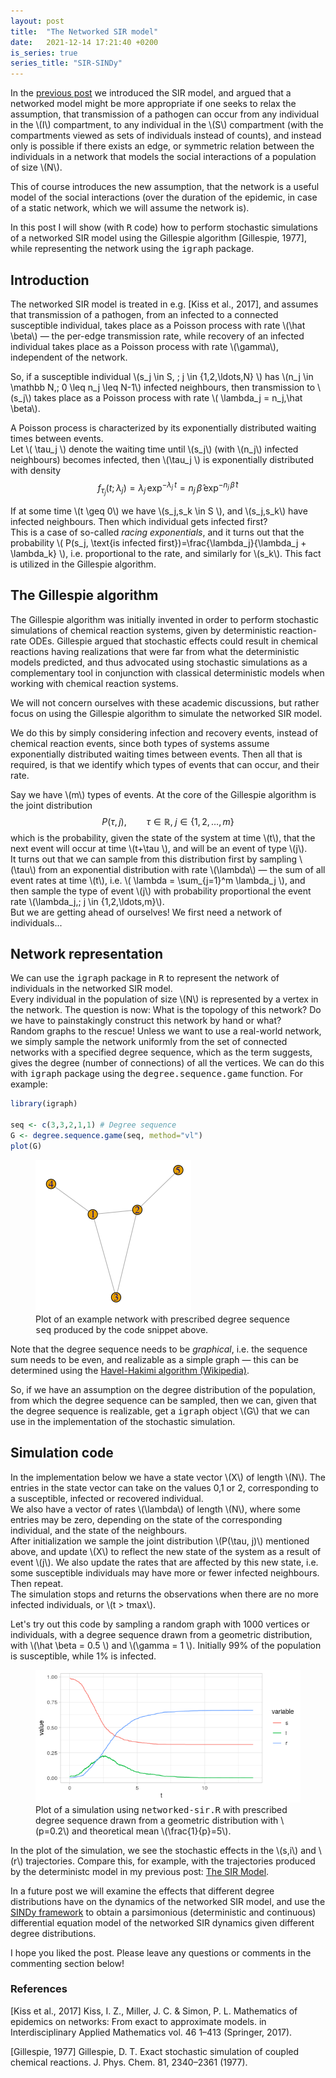```yaml
---
layout: post
title:  "The Networked SIR model"
date:   2021-12-14 17:21:40 +0200
is_series: true
series_title: "SIR-SINDy"
---
```


In the <a href="{% post_url 2021-12-09-sir-intro %}">previous post</a> we introduced the SIR model,
and argued that a networked model might be more appropriate if one seeks
to relax the assumption, that transmission of a pathogen can occur from any individual in the \\(I\\) compartment,
to any individual in the \\(S\\) compartment (with the compartments viewed as sets of individuals instead of counts),
and instead only is possible if there exists an edge, or symmetric relation between the individuals
in a network that models the social interactions of a population of size \\(N\\).

This of course introduces the new assumption, that the network is a useful model of the social interactions
(over the duration of the epidemic, in case of a static network, which we will assume the network is).

In this post I will show (with <samp>R</samp> code) how to perform stochastic simulations of a networked SIR model
using the Gillespie algorithm [Gillespie, 1977], while representing the network using the <samp>igraph</samp> package.

## Introduction
The networked SIR model is treated in e.g. [Kiss et al., 2017], and assumes that transmission
of a pathogen, from an infected to a connected susceptible individual,
takes place as a Poisson process with rate \\(\hat \beta\\) &mdash; the per-edge transmission rate,
while recovery of an infected individual takes place as a Poisson process with rate \\(\gamma\\),
independent of the network.

So, if a susceptible individual \\(s_j \in S, \; j \in \{1,2,\ldots,N\} \\) has \\(n_j \in \mathbb N,\; 0 \leq n_j \leq N-1\\)
infected neighbours, then transmission to \\(s_j\\) takes place as
a Poisson process with rate \\( \lambda_j = n_j\,\hat \beta\\).

A Poisson process is characterized by its exponentially distributed waiting times between events.<br>
Let \\( \tau_j \\) denote the waiting time until \\(s_j\\)
(with \\(n_j\\) infected neighbours) becomes infected, then \\(\tau_j \\) is exponentially distributed with density
$$
f_{\tau_j}(t;\,\lambda_j) = \lambda_j\,\exp^{-\lambda_j\,t} =  n_j\,\hat \beta \,\exp^{-n_j\,\hat \beta\,t}
$$

If at some time \\(t \geq 0\\) we have \\(s_j,s_k \in S \\), and \\(s_j,s_k\\) have infected neighbours.
Then which individual gets infected first?<br>
This is a case of so-called <em>racing exponentials</em>, and it turns out that the probability
\\( P(s_j\, \text{is infected first})=\frac{\lambda_j}{\lambda_j + \lambda_k} \\), i.e. proportional to the rate,
and similarly for \\(s_k\\). This fact is utilized in the Gillespie algorithm.

## The Gillespie algorithm
The Gillespie algorithm was initially invented in order to perform stochastic simulations of chemical reaction systems,
given by deterministic reaction-rate ODEs. Gillespie argued that stochastic effects could result in chemical reactions
having realizations that were far from what the deterministic models predicted, and thus advocated using stochastic simulations
as a complementary tool in conjunction with classical deterministic models when working with chemical reaction systems.<br>

We will not concern ourselves with these academic discussions, but rather focus on using the Gillespie algorithm to
simulate the networked SIR model.

We do this by simply considering infection and recovery events, instead of chemical reaction events,
since both types of systems assume exponentially distributed waiting times between events.
Then all that is required, is that we identify which types of events that can occur,
and their rate. 

Say we have \\(m\\) types of events. At the core of the Gillespie algorithm is the joint distribution
$$ P(\tau,j),\qquad \tau \in \mathbb R,\; j \in \{1,2,\ldots,m\} $$
which is the probability, given the state of the system at time \\(t\\),
that the next event will occur at time \\(t+\tau \\),
and will be an event of type \\(j\\).<br>
It turns out that we can sample from this distribution first by sampling \\(\tau\\)
from an exponential distribution with rate \\(\lambda\\) &mdash; the sum of all event rates at time \\(t\\),
i.e. \\( \lambda = \sum_{j=1}^m \lambda_j \\),
and then sample the type of event \\(j\\) with probability proportional the event rate \\(\lambda_j,\; j \in \{1,2,\ldots,m\}\\).<br>
But we are getting ahead of ourselves! We first need a network of individuals...

## Network representation
We can use the <samp>igraph</samp> package in <samp>R</samp> to represent the network of individuals in the networked SIR model.<br>
Every individual in the population of size \\(N\\) is represented by a vertex in the network.
The question is now: What is the topology of this network? Do we have to painstakingly construct this network by hand or what?<br>
Random graphs to the rescue! Unless we want to use a real-world network,
we simply sample the network uniformly from the set of connected networks with a
specified degree sequence, which as the term suggests, gives the degree (number of connections) of all the vertices.
We can do this with <samp>igraph</samp> package using the <samp>degree.sequence.game</samp> function. For example:

```R
library(igraph)

seq <- c(3,3,2,1,1) # Degree sequence
G <- degree.sequence.game(seq, method="vl")
plot(G)
```

<figure>
<img src="/static/images/network-example1.png" alt="Plot of example network" class="img-fluid">
<figcaption>Plot of an example network with prescribed degree sequence <samp>seq</samp>
produced by the code snippet above.</figcaption>
</figure>

Note that the degree sequence needs to be <em>graphical</em>, i.e. the sequence sum needs to be even,
and realizable as a simple graph &mdash; this can be determined using the
<a href="https://en.wikipedia.org/wiki/Havel%E2%80%93Hakimi_algorithm">Havel-Hakimi algorithm (Wikipedia)</a>.

So, if we have an assumption on the degree distribution of the population, from which the degree sequence can be sampled,
then we can, given that the degree sequence is realizable, get a <samp>igraph</samp> object \\(G\\) that we can use
in the implementation of the stochastic simulation.

## Simulation code
In the implementation below we have a state vector \\(X\\) of length \\(N\\).
The entries in the state vector can take on the values 0,1 or 2, corresponding
to a susceptible, infected or recovered individual.<br>
We also have a vector of rates \\(\lambda\\) of length \\(N\\), where
some entries may be zero, depending on the state of the corresponding individual,
and the state of the neighbours.<br>
After initialization we sample the joint distribution \\(P(\tau, j)\\) mentioned above,
and update \\(X\\) to reflect the new state of the system as a result of event \\(j\\).
We also update the rates that are affected by this new state,
i.e. some susceptible individuals may have more or fewer infected neighbours. Then repeat.<br>
The simulation stops and returns the observations
when there are no more infected individuals, or \\(t > tmax\\).

<script src="https://gist.github.com/brandurjacobsen/63c562d3b81da8331129de446858106d.js"></script>

Let's try out this code by sampling a random graph with 1000 vertices or individuals,
with a degree sequence drawn from a geometric distribution, with \\(\hat \beta = 0.5 \\)
and \\(\gamma = 1 \\). Initially 99% of the population is susceptible, while 1% is infected.


<figure>
<img src="/static/images/networked-sir-simulation.png" alt="Plot of an example simulation" class="img-fluid">
<figcaption>Plot of a simulation using <samp>networked-sir.R</samp> with prescribed degree sequence
drawn from a geometric distribution with \(p=0.2\) and theoretical mean \(\frac{1}{p}=5\).</figcaption>
</figure>

In the plot of the simulation, we see the stochastic effects in the \\(s,i\\) and \\(r\\) trajectories.
Compare this, for example, with the trajectories produced by the deterministc model in my
previous post: <a href="{% post_url 2021-12-09-sir-intro %}">The SIR Model</a>.

In a future post we will examine the effects that different degree distributions have on the dynamics of the networked SIR model,
and use the <a href="sindy-intro.html">SINDy framework</a> to obtain a parsimonious (deterministic and continuous)
differential equation model of the networked SIR dynamics given different degree distributions.

I hope you liked the post. Please leave any questions or comments in the commenting section below!

### References
[Kiss et al., 2017] Kiss, I. Z., Miller, J. C. & Simon, P. L. Mathematics of epidemics on networks:
From exact to approximate models. in Interdisciplinary Applied Mathematics vol. 46 1–413 (Springer, 2017).

[Gillespie, 1977] Gillespie, D. T. Exact stochastic simulation of coupled chemical reactions. J. Phys. Chem. 81, 2340–2361 (1977).
